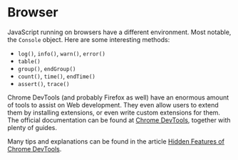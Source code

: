 Browser
=======

JavaScript running on browsers have a different environment.
Most notable, the `Console` object.  Here are some interesting methods:

 - `log()`, `info()`, `warn()`, `error()`
 - `table()`
 - `group()`, `endGroup()`
 - `count()`, `time()`, `endTime()`
 - `assert()`, `trace()`

Chrome DevTools (and probably Firefox as well) have an enormous amount of tools
to assist on Web development.  They even allow users to extend them by
installing extensions, or even write custom extensions for them.  The official
documentation can be found at [Chrome DevTools][chrome-devtools], together with
plenty of guides.

[chrome-devtools]:	https://developers.google.com/web/tools/chrome-devtools

Many tips and explanations can be found in the article
[Hidden Features of Chrome DevTools](https://martinheinz.dev/blog/33).
